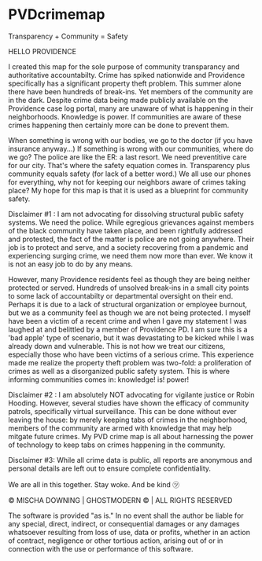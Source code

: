 # PVDcrimemap
Transparency + Community = Safety 

HELLO PROVIDENCE 

I created this map for the sole purpose of community transparancy and authoritative accountabilty. 
Crime has spiked nationwide and Providence specifically has a significant property theft problem. 
This summer alone there have been hundreds of break-ins. Yet members of the community are in the dark.
Despite crime data being made publicly available on the Providence case log portal, many are unaware of what is happening in their neighborhoods. 
Knowledge is power. If communities are aware of these crimes happening then certainly more can be done to prevent them. 

When something is wrong with our bodies, we go to the doctor (if you have insurance anyway...) 
If something is wrong with our communities, where do we go? The police are like the ER: a last resort. We need preventitive care for our city. 
That's where the safety equation comes in. Transparency plus community equals safety (for lack of a better word.) 
We all use our phones for everything, why not for keeping our neighbors aware of crimes taking place? 
My hope for this map is that it is used as a blueprint for community safety. 

Disclaimer #1 : I am not advocating for dissolving structural public safety systems. We need the police. While egregious grievances against members of the black community have taken place, and been rightfully addressed and protested, the fact of the matter is police are not going anywhere. Their job is to protect and serve, and a society recovering from a pandemic and experiencing surging crime, we need them now more than ever. We know it is not an easy job to do by any means. 

However, many Providence residents feel as though they are being neither protected or served. Hundreds of unsolved break-ins in a small city points to some lack of accountabilty or departmental oversight on their end. Perhaps it is due to a lack of structural organization or employee burnout, but we as a community feel as though we are not being protected. I myself have been a victim of a recent crime and when I gave my statement I was laughed at and belittled by a member of Providence PD. I am sure this is a 'bad apple' type of scenario, but it was devastating to be kicked while I was already down and vulnerable. This is not how we treat our citizens, especially those who have been victims of a serious crime. This experience made me realize the property theft problem was two-fold: a proliferation of crimes as well as a disorganized public safety system. This is where informing communities comes in: knowledge! is! power! 

Disclaimer #2 : I am absolutely NOT advocating for vigilante justice or Robin Hooding. However, several studies have shown the efficacy of community patrols, specifically virtual surveillance. This can be done without ever leaving the house: by merely keeping tabs of crimes in the neighborhood, members of the community are armed with knowledge that may help mitgate future crimes. My PVD crime map is all about harnessing the power of technology to keep tabs on crimes happening in the community.  

Disclaimer #3: While all crime data is public, all reports are anonymous and personal details are left out to ensure complete confidentiality. 

We are all in this together. Stay woke. And be kind ㋡ 

 © MISCHA DOWNING | GHOSTMODERN © | ALL RIGHTS RESERVED 
 
The software is provided "as is." In no event shall the author be liable for
any special, direct, indirect, or consequential damages or any damages
whatsoever resulting from loss of use, data or profits, whether in an
action of contract, negligence or other tortious action, arising out of
or in connection with the use or performance of this software.
